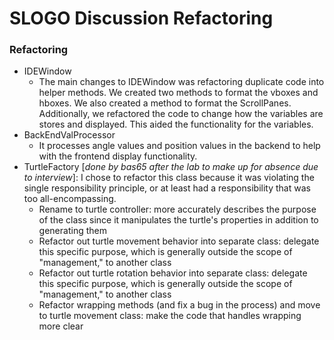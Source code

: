 # SLOGO Discussion Refactoring

### Refactoring

* IDEWindow
    * The main changes to IDEWindow was refactoring duplicate code into helper methods. 
    We created two methods to format the vboxes and hboxes. We also created a method to format
    the ScrollPanes. Additionally, we refactored the code to change how the variables are stores and displayed.
    This aided the functionality for the variables.
* BackEndValProcessor
    * It processes angle values and position values in the backend to help with the frontend display functionality.
* TurtleFactory [*done by bas65 after the lab to make up for absence due to interview*]: I chose to refactor this class because it was violating the single responsibility principle, or at least had a responsibility that was too all-encompassing.
    * Rename to turtle controller: more accurately describes the purpose of the class since it manipulates the turtle's properties in addition to generating them
    * Refactor out turtle movement behavior into separate class: delegate this specific purpose, which is generally outside the scope of "management," to another class 
    * Refactor out turtle rotation behavior into separate class: delegate this specific purpose, which is generally outside the scope of "management," to another class 
    * Refactor wrapping methods (and fix a bug in the process) and move to turtle movement class: make the code that handles wrapping more clear